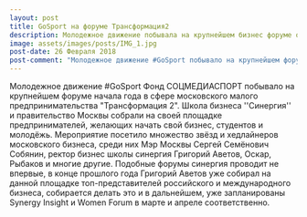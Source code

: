 ```yaml
---
layout: post
title: GoSport на форуме Трансформация2
description: Молодежное движение побывала на крупнейшем бизнес форуме от Синергии
image: assets/images/posts/IMG_1.jpg
post-date: 26 Февраля 2018
post-comment: "Молодежное движение #GoSport побывало на крупнейшем форуме начала года в сфере московского малого предпринимательства Трансформация 2"
---
```

Молодежное движение #GoSport Фонд СОЦМЕДИАСПОРТ побывало на крупнейшем форуме начала года в сфере московского малого предпринимательства "Трансформация 2". Школа бизнеса ''Синергия'' и правительство Москвы собрали на своей площадке предпринимателей, желающих начать свой бизнес, студентов и молодёжь. 
Мероприятие посетило множество звёзд и хедлайнеров московского бизнеса, среди них Мэр Москвы Сергей Семёнович Собянин, ректор бизнес школы синергия Григорий Аветов, Оскар, Рыбаков и многие другие.
Подобные форумы синергия проводит не впервые, в конце прошлого года Григорий Аветов уже собирал на данной площадке топ-представителей российского и международного бизнеса, собирается делать это и в дальнейшем, уже запланированы Synergy Insight и Women Forum в марте и апреле соответственно.
